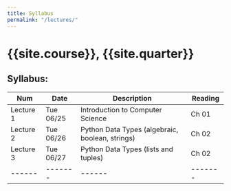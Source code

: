 ```yaml
---
title: Syllabus
permalink: "/lectures/"
---
```


# {{site.course}}, {{site.quarter}}

## Syllabus:
| Num  | Date | Description | Reading |
| ------| ------- | ------|------- |
Lecture 1|	Tue 06/25|	Introduction to Computer Science | Ch 01 |
Lecture 2|	Tue 06/26|	Python Data Types (algebraic, boolean, strings) | Ch 02 |
Lecture 3|	Tue 06/27|	Python Data Types (lists and tuples)| Ch 02 |
| ------| ------- | ------|------- |



